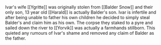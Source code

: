 Ivar's wife [[Ygritte]] was originally stolen from [[Balder Snow]] and their only son, 13 year old [[Harald]] is actually Balder's son. Ivar is infertile and after being unable to father his own children he decided to simply steal Balder's and claim him as his own.  The corpse they staked to a pyre and sailed down the river to [[Yorvik]] was actually a farmhands stillborn. This quieted any rumours of Ivar's shame and removed any claim of Balder as the father.